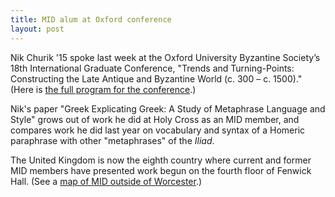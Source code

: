 ```yaml
---
title: MID alum at Oxford conference
layout: post
---
```


Nik Churik '15 spoke last week at the Oxford University Byzantine Society’s 18th International Graduate Conference, "Trends and Turning-Points: Constructing the Late Antique and Byzantine World (c. 300 – c. 1500)."  (Here is [the full program for the conference](https://oxfordbyzantinesociety.wordpress.com/international-graduate-conference-2016-2/).)

Nik's paper "Greek Explicating Greek:  A Study of Metaphrase Language and Style" grows out of work he did at Holy Cross as an MID member, and compares work he did last year on vocabulary and syntax of a Homeric paraphrase with other "metaphrases" of the *Iliad*.

The United Kingdom is now the eighth country where current and former MID members have presented work begun on the fourth floor of Fenwick Hall.  (See a [map of MID outside of Worcester](http://hcmid.github.io/where/).)
